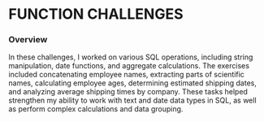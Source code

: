 <h1>FUNCTION CHALLENGES</h1>

<h3>Overview</h3>

<p>In these challenges, I worked on various SQL operations, including string manipulation, date functions, and aggregate calculations. The exercises included concatenating employee names, extracting parts of scientific names, calculating employee ages, determining estimated shipping dates, and analyzing average shipping times by company. These tasks helped strengthen my ability to work with text and date data types in SQL, as well as perform complex calculations and data grouping.</p>
